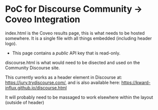 # PoC for Discourse Community -> Coveo Integration

index.html is the Coveo results page, this is what needs to be hosted somewhere. It is a single file with all things embedded (including header logo).

  - This page contains a *public* API key that is read-only. 

discourse.html is what would need to be disected and used on the Community Discourse site.

This currently works as a header element in Discourse at: https://jury.trydiscourse.com/, and is also available here: https://kward-influx.github.io/discourse.html

It will probably need to be massaged to work elsewhere within the layout (outside of header)
